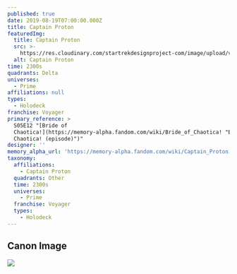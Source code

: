 ```yaml
---
published: true
date: 2019-08-19T07:00:00.000Z
title: Captain Proton
featuredImg:
  title: Captain Proton
  src: >-
    https://res.cloudinary.com/startrekdesignproject-com/image/upload/v1566265864/CaptainProton.png
  alt: Captain Proton
time: 2300s
quadrants: Delta
universes:
  - Prime
affiliations: null
types:
  - Holodeck
franchise: Voyager
primary_reference: >
  S05E12 "[Bride of
  Chaotica!](https://memory-alpha.fandom.com/wiki/Bride_of_Chaotica! "Bride of
  Chaotica! (episode)")"
designer: ''
memory_alpha_url: 'https://memory-alpha.fandom.com/wiki/Captain_Proton'
taxonomy:
  affiliations:
    - Captain Proton
  quadrants: Other
  time: 2300s
  universes:
    - Prime
  franchise: Voyager
  types:
    - Holodeck
---
```


## Canon Image

![](https://res.cloudinary.com/startrekdesignproject-com/image/upload/v1566265864/VOY-5x12-Captain-Proton1.jpg)
